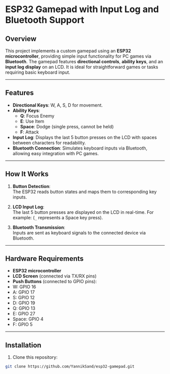 # ESP32 Gamepad with Input Log and Bluetooth Support

## Overview
This project implements a custom gamepad using an **ESP32 microcontroller**, providing simple input functionality for PC games via **Bluetooth**. The gamepad features **directional controls**, **ability keys**, and an **input log display** on an LCD. It is ideal for straightforward games or tasks requiring basic keyboard input.

---

## Features
- **Directional Keys**: W, A, S, D for movement.
- **Ability Keys**:
  - **Q**: Focus Enemy
  - **E**: Use Item
  - **Space**: Dodge (single press, cannot be held)
  - **F**: Attack
- **Input Log**: Displays the last 5 button presses on the LCD with spaces between characters for readability.
- **Bluetooth Connection**: Simulates keyboard inputs via Bluetooth, allowing easy integration with PC games.

---

## How It Works
1. **Button Detection**:  
   The ESP32 reads button states and maps them to corresponding key inputs.
   
2. **LCD Input Log**:  
   The last 5 button presses are displayed on the LCD in real-time. For example:
  (`_` represents a Space key press).

3. **Bluetooth Transmission**:  
Inputs are sent as keyboard signals to the connected device via Bluetooth.

---

## Hardware Requirements
- **ESP32 microcontroller**  
- **LCD Screen** (connected via TX/RX pins)  
- **Push Buttons** (connected to GPIO pins):  
- W: GPIO 16  
- A: GPIO 17  
- S: GPIO 12  
- D: GPIO 19  
- Q: GPIO 13  
- E: GPIO 27  
- Space: GPIO 4  
- F: GPIO 5  

---

## Installation
1. Clone this repository:  
```bash
git clone https://github.com/YannikSand/esp32-gamepad.git




